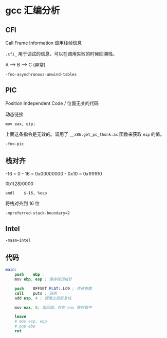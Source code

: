 # gcc 汇编分析


## CFI 

Call Frame Information 调用栈帧信息

`.cfi_` 用于调试的信息，可以在调用失败的时候回溯栈。

A --> B --> C (异常)

    -fno-asynchronous-unwind-tables


## PIC

Position Independent Code / 位置无关的代码

动态链接

    mov eax, eip;

上面这条指令是无效的。调用了 `__x86.get_pc_thunk.ax` 函数来获取 `eip` 的值。

    -fno-pic

## 栈对齐

-16 = 0 - 16 = 0x00000000 - 0x10 = 0xfffffff0

0b1{28}0000

    andl	$-16, %esp

将栈对齐到 16 位

    -mpreferred-stack-boundary=2

## Intel

    -masm=intel

## 代码

```s
main:
	push	ebp ;
	mov	ebp, esp ; 保存栈顶指针

	push	OFFSET FLAT:.LC0 ; 传递参数
	call	puts ; 调用
	add	esp, 4 ; 调用之后恢复栈

	mov	eax, 0; 返回值，存在 eax 寄存器中

	leave
    # mov esp, ebp
    # pop ebp
	ret
```
